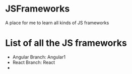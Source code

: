 # JSFrameworks
A place for me to learn all kinds of JS frameworks


# List of all the JS frameworks

* Angular Branch: Angular1
* React Branch: React
* 
